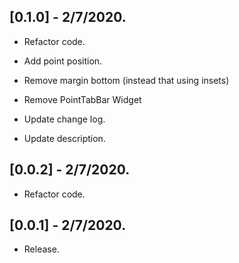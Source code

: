 ## [0.1.0] - 2/7/2020.

* Refactor code.
* Add point position.
* Remove margin bottom (instead that using insets)
* Remove PointTabBar Widget

* Update change log.
* Update description.

## [0.0.2] - 2/7/2020.

* Refactor code.

## [0.0.1] - 2/7/2020.

* Release.
